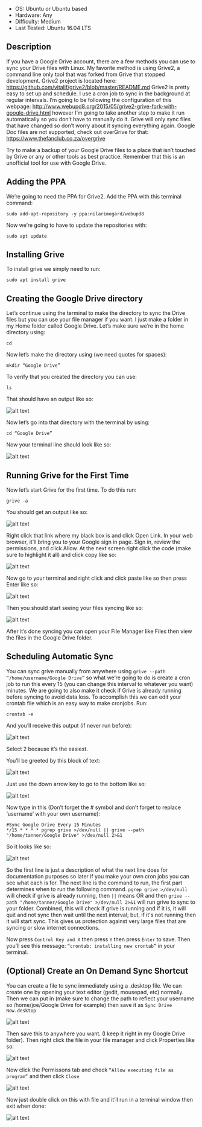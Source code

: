 - OS: Ubuntu or Ubuntu based
- Hardware: Any
- Difficulty: Medium
- Last Tested: Ubuntu 16.04 LTS

## Description
If you have a Google Drive account, there are a few methods you can use to sync your Drive files with Linux.  My favorite method is using Grive2, a command line only tool that was forked from Grive that stopped development.  Grive2 project is located here: https://github.com/vitalif/grive2/blob/master/README.md Grive2 is pretty easy to set up and schedule.  I use a cron job to sync in the background at regular intervals.  I’m going to be following the configuration of this webpage: http://www.webupd8.org/2015/05/grive2-grive-fork-with-google-drive.html however I’m going to take another step to make it run automatically so you don’t have to manually do it.  Grive will only sync files that have changed so don’t worry about it syncing everything again.  Google Doc files are not supported, check out overGrive for that: https://www.thefanclub.co.za/overgrive 

Try to make a backup of your Google Drive files to a place that isn’t touched by Grive or any or other tools as best practice.  Remember that this is an unofficial tool for use with Google Drive.


## Adding the PPA
We’re going to need the PPA for Grive2.  Add the PPA with this terminal command:

`sudo add-apt-repository -y ppa:nilarimogard/webupd8`

Now we’re going to have to update the repositories with:

`sudo apt update`


## Installing Grive

To install grive we simply need to run:

`sudo apt install grive`


## Creating the Google Drive directory

Let’s continue using the terminal to make the directory to sync the Drive files but you can use your file manager if you want.  I just make a folder in my Home folder called Google Drive.  Let’s make sure we’re in the home directory using:

`cd`

Now let’s make the directory using (we need quotes for spaces):

`mkdir “Google Drive”`

To verify that you created the directory you can use:

`ls`

That should have an output like so:

![alt text](https://raw.githubusercontent.com/blomstertj/root/master/Tutorials/Linux/Sync%20Google%20Drive%20with%20grive2/create_dir_1.png)

Now let’s go into that directory with the terminal by using:

`cd “Google Drive”`

Now your terminal line should look like so:

![alt text](https://raw.githubusercontent.com/blomstertj/root/master/Tutorials/Linux/Sync%20Google%20Drive%20with%20grive2/create_dir_2.png)

## Running Grive for the First Time
Now let’s start Grive for the first time.  To do this run:

`grive -a`

You should get an output like so:

![alt text](https://raw.githubusercontent.com/blomstertj/root/master/Tutorials/Linux/Sync%20Google%20Drive%20with%20grive2/grive_first_time_1.png)

Right click that link where my black box is and click Open Link.  In your web browser, it’ll bring you to your Google sign in page.  Sign in, review the permissions, and click Allow.  At the next screen right click the code (make sure to highlight it all) and click copy like so:

![alt text](https://raw.githubusercontent.com/blomstertj/root/master/Tutorials/Linux/Sync%20Google%20Drive%20with%20grive2/grive_first_time_2.png)

Now go to your terminal and right click and click paste like so then press Enter like so:

![alt text](https://raw.githubusercontent.com/blomstertj/root/master/Tutorials/Linux/Sync%20Google%20Drive%20with%20grive2/grive_first_time_3.png)

Then you should start seeing your files syncing like so:

![alt text](https://raw.githubusercontent.com/blomstertj/root/master/Tutorials/Linux/Sync%20Google%20Drive%20with%20grive2/grive_first_time_4.png)

After it’s done syncing you can open your File Manager like Files then view the files in the Google Drive folder.  

## Scheduling Automatic Sync
You can sync grive manually from anywhere using `grive --path “/home/username/Google Drive”` so what we’re going to do is create a cron job to run this every 15 (you can change this interval to whatever you want) minutes. We are going to also make it check if Grive is already running before syncing to avoid data loss.  To accomplish this we can edit your crontab file which is an easy way to make cronjobs.  Run:

`crontab -e`

And you’ll receive this output (if never run before):

![alt text](https://raw.githubusercontent.com/blomstertj/root/master/Tutorials/Linux/Sync%20Google%20Drive%20with%20grive2/schedule_sync_1.png)

Select 2 because it’s the easiest.

You’ll be greeted by this block of text:

![alt text](https://raw.githubusercontent.com/blomstertj/root/master/Tutorials/Linux/Sync%20Google%20Drive%20with%20grive2/schedule_sync_2.png)

Just use the down arrow key to go to the bottom like so:

![alt text](https://raw.githubusercontent.com/blomstertj/root/master/Tutorials/Linux/Sync%20Google%20Drive%20with%20grive2/schedule_sync_3.png)

Now type in this (Don’t forget the # symbol and don’t forget to replace ‘username’ with your own username):
```
#Sync Google Drive Every 15 Minutes
*/15 * * * * pgrep grive >/dev/null || grive --path "/home/tanner/Google Drive" >/dev/null 2>&1
```
So it looks like so:

![alt text](https://raw.githubusercontent.com/blomstertj/root/master/Tutorials/Linux/Sync%20Google%20Drive%20with%20grive2/schedule_sync_4.png)

So the first line is just a description of what the next line does for documentation purposes so later if you make your own cron jobs you can see what each is for.  The next line is the command to run, the first part determines when to run the following command.  `pgrep grive >/dev/null` will check if grive is already running, then `||` means OR and then `grive --path "/home/tanner/Google Drive" >/dev/null 2>&1` will run grive to sync to your folder.  Combined, this will check if grive is running and if it is, it will quit and not sync then wait until the next interval; but, if it's not running then it will start sync.  This gives us protection against very large files that are syncing or slow internet connections.

Now press `Control Key and X` then press `Y` then press `Enter` to save.  Then you’ll see this message: `“crontab: installing new crontab”` in your terminal.


## (Optional) Create an On Demand Sync Shortcut

You can create a file to sync immediately using a .desktop file.  We can create one by opening your text editor (gedit, mousepad, etc) normally.  Then we can put in (make sure to change the path to reflect your username so /home/joe/Google Drive for example) then save it as `Sync Drive Now.desktop`

![alt text](https://raw.githubusercontent.com/blomstertj/root/master/Tutorials/Linux/Sync%20Google%20Drive%20with%20grive2/on_demand_sync_1.png)

Then save this to anywhere you want.  (I keep it right in my Google Drive folder).  Then right click the file in your file manager and click Properties like so:

![alt text](https://raw.githubusercontent.com/blomstertj/root/master/Tutorials/Linux/Sync%20Google%20Drive%20with%20grive2/on_demand_sync_2.png)

Now click the Permissons tab and check `“Allow executing file as program”` and then click `Close`

![alt text](https://raw.githubusercontent.com/blomstertj/root/master/Tutorials/Linux/Sync%20Google%20Drive%20with%20grive2/on_demand_sync_3.png)

Now just double click on this with file and it’ll run in a terminal window then exit when done:

![alt text](https://raw.githubusercontent.com/blomstertj/root/master/Tutorials/Linux/Sync%20Google%20Drive%20with%20grive2/on_demand_sync_4.png)
